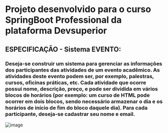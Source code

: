 # Projeto desenvolvido para o curso SpringBoot Professional da plataforma Devsuperior


## ESPECIFICAÇÃO - Sistema EVENTO:
### Deseja-se construir um sistema para gerenciar as informações dos participantes das atividades de um evento acadêmico. As atividades deste evento podem ser, por exemplo, palestras, cursos, oficinas práticas, etc. Cada atividade que ocorre possui nome, descrição, preço, e pode ser dividida em vários blocos de horários (por exemplo: um curso de HTML pode ocorrer em dois blocos, sendo necessário armazenar o dia e os horários de início de fim do bloco daquele dia). Para cada participante, deseja-se cadastrar seu nome e email.

![image](https://github.com/user-attachments/assets/204a9d36-0762-4c68-a63d-788c86687ab7)
